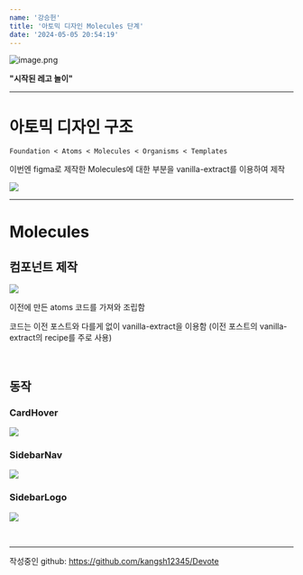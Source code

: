```yaml
---
name: '강승헌'
title: '아토믹 디자인 Molecules 단계'
date: '2024-05-05 20:54:19'
---
```

![image.png](https://firebasestorage.googleapis.com/v0/b/devote-2cce5.appspot.com/o/images%2Fba6fad3b-7021-4b9a-9b95-3037931d5d9b.png?alt=media&token=1dc0091a-3a17-4f9c-a154-3931426d3b00)

**"시작된 레고 놀이"**

***
# 아토믹 디자인 구조
`
Foundation < Atoms < Molecules < Organisms < Templates
`
>
이번엔 figma로 제작한 Molecules에 대한 부분을 vanilla-extract를 이용하여 제작

![](https://velog.velcdn.com/images/kangsh12345/post/e7299aa3-b068-4b44-92cc-adbd4a9bd47b/image.png)

***
# Molecules

## 컴포넌트 제작

![](https://velog.velcdn.com/images/kangsh12345/post/7a179d85-5da8-4991-81b0-4e390c8de73f/image.png)

이전에 만든 atoms 코드를 가져와 조립함

코드는 이전 포스트와 다를게 없이 vanilla-extract을 이용함
(이전 포스트의 vanilla-extract의 recipe를 주로 사용)

<br>

## 동작

### CardHover
![](https://velog.velcdn.com/images/kangsh12345/post/504f4ab1-a7b7-4c40-85ac-7e7b9f1b0269/image.gif)

### SidebarNav
![](https://velog.velcdn.com/images/kangsh12345/post/c79a238b-227a-4e77-b2b5-eda54f816611/image.gif)

### SidebarLogo
![](https://velog.velcdn.com/images/kangsh12345/post/79400249-7067-4ae3-9dd8-8e4c634be7fe/image.gif)

<br>

***
작성중인 github: https://github.com/kangsh12345/Devote
 
